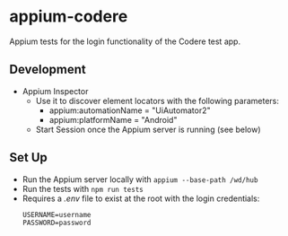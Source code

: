 # appium-codere

Appium tests for the login functionality of the Codere test app.

## Development

- Appium Inspector
  - Use it to discover element locators with the following parameters:
    - appium:automationName = "UiAutomator2"
    - appium:platformName = "Android"
  - Start Session once the Appium server is running (see below)

## Set Up

- Run the Appium server locally with `appium --base-path /wd/hub`
- Run the tests with `npm run tests`
- Requires a _.env_ file to exist at the root with the login credentials:
  ```
  USERNAME=username
  PASSWORD=password
  ```
